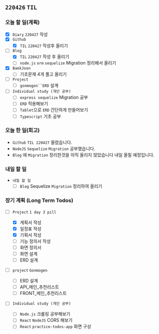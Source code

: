 ## `220426` `TIL`

### 오늘 할 일(계획)

- [x] `Diary` `220427` 작성
- [x] `Github`
  - [x] `TIL` `220427` 작성후 올리기
- [ ] `Blog`
  - [x] `TIL` `220427` 작성 후 올리기
  - [ ] `node.js` `orm` `sequelize` Migration 정리해서 올리기
- [x] `BaekJoon`
  - [ ] 기초문제 4개 풀고 올리기
- [ ] `Project`
  - [ ] ` gonmogen``ERD ` 설계
- [ ] `Individual study (개인 공부)`
  - [ ] `express sequelize` Migration 공부
  - [ ] `ERD` 적용해보기
  - [ ] `Tablet`으로 `ERD` 간단하게 만들어보기
  - [ ] `Typescript` 기초 공부

### 오늘 한 일(회고)

- `Github` `TIL 220427` 올렸습니다.
- `NodeJS` `Sequelize` `Migration` 공부했습니다.
- `Blog` 에 `Migration` 정리한것을 아직 올리지 않았습니다 내일 올릴 예정입니다.

### 내일 할 일

- `내일 할 일`
  - [ ] `Blog` Sequelize `Migration` 정리하여 올리기

### 장기 계획 (Long Term Todos)

- [ ] `Project` `1 day 3 pill`

  - [x] 계획서 작성
  - [x] 일정표 작성
  - [x] 기획서 작성
  - [ ] 기능 정의서 작성
  - [ ] 화면 정의서
  - [ ] 화면 설계
  - [ ] ERD 설계

- [ ] `project` `Gonmogen`

  - [ ] ERD 설계
  - [ ] API\_메인\_추천리스트
  - [ ] FRONT\_메인\_추천리스트

- [ ] `Individual study (개인 공부)`
  - [ ] `Node.js` 크롤링 공부해보기
  - [ ] `React` `NodeJS` CORS 해보기
  - [ ] `React` `practice-todos-app` 화면 구상
